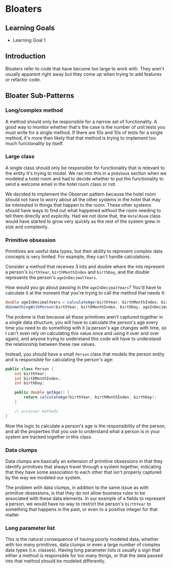 # Bloaters

## Learning Goals

- Learning Goal 1

## Introduction

Bloaters refer to code that have become too large to work with. They aren't
usually apparent right away but they come up when trying to add features or
refactor code.

## Bloater Sub-Patterns

### Long/complex method

A method should only be responsible for a narrow set of functionality. A good
way to monitor whether that's the case is the number of unit tests you must
write for a single method. If there are 10s and 10s of tests for a single
method, it's more than likely that that method is trying to implement too much
functionality by itself.

### Large class

A single class should only be responsible for functionality that is relevant to
the entity it's trying to model. We ran into this in a previous section when we
modeled a hotel room and had to decide whether to put the functionality to send
a welcome email in the hotel room class or not.

We decided to implement the Observer pattern because the hotel room should not
have to worry about all the other systems in the hotel that may be interested in
things that happen to the room. These other systems should have ways to find out
what happened without the room needing to tell them directly and explicitly. Had
we not done that, the `HotelRoom` class would have started to grow very quickly
as the rest of the system grew in size and complexity.

### Primitive obsession

Primitives are useful data types, but their ability to represent complex data
concepts is very limited. For example, they can't handle calculations.

Consider a method that receives 3 ints and double where the ints represent a
person's `birthYear`, `birthMonthIndex` and `birthDay`, and the double
represents the person's `ageInDecimalYears`.

How would you go about passing in the `ageInDecimalYears`? You'd have to
calculate it at the moment that you're trying to call the method that needs it:

```java
double ageInDecimalYears = calculateAge(birthYear, birthMonthIndex, birthDay);
doSomethingWithPerson(birthYear, birthMonthIndex, birthDay, ageInDecimalyears);
```

The probme is that because all these primitives aren't captured together in a
single data structure, you will have to calculate the person's age every time
you need to do something with it (a person's age changes with time, so I can't
even rely on calculating this value once and using it over and over again), and
anyone trying to understand this code will have to understand the relationship
between these raw values.

Instead, you should have a small `Person` class that models the person entity
and is responsible for calculating the person's age:

```java
public class Person {
    int birthYear;
    int birthMonthIndex;
    int birthDay;

    public double getAge() {
        return calculateAge(birthYear, birthMonthIndex, birthDay);
    }

    // accessor methods
}
```

Now the logic to calculate a person's age is the responsibility of the person,
and all the properties that you use to understand what a person is in your
system are tracked together in this class.

### Data clumps

Data clumps are basically an extension of primitive obsessions in that they
identify primitives that always travel through a system together, indicating
that they have some association to each other that isn't properly captured by
the way we modeled our system.

The problem with data clumps, in addition to the same issue as with primitive
obsessions, is that they do not allow business rules to be associated with these
data elements. In our example of a fields to represent a person, we would have
no way to restrict the person's `birthYear` to something that happens in the
past, or even to a positive integer for that matter

### Long parameter list

This is the natural consequence of having poorly modeled data, whether with too
many primitives, data clumps or even a large number of complex data types (i.e.
classes). Having long parameter lists is usually a sign that either a method is
responsible for too many things, or that the data passed into that method should
be modeled differently.
